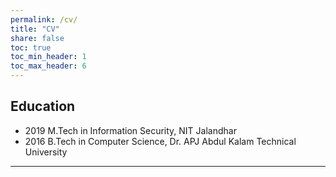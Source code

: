 ```yaml
---
permalink: /cv/
title: "CV"
share: false
toc: true
toc_min_header: 1
toc_max_header: 6
---
```


## Education
* 2019 M.Tech in Information Security, NIT Jalandhar
* 2016 B.Tech in Computer Science, Dr. APJ Abdul Kalam Technical University

---

## 
